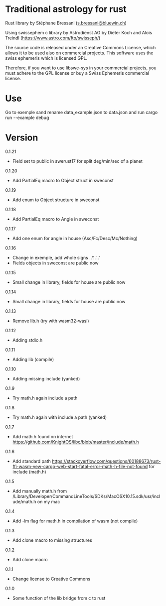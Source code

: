 # Traditional astrology for rust
Rust library by Stéphane Bressani (s.bressani@bluewin.ch)

Using swissephem c library by Astrodienst AG by Dieter Koch and Alois Treindl (https://www.astro.com/ftp/swisseph/)

The source code is released under an Creative Commons License, which allows it to be used also on commercial projects. This software uses the swiss ephemeris which is licensed GPL.

Therefore, if you want to use libswe-sys in your commercial projects, you must adhere to the GPL license or buy a Swiss Ephemeris commercial license.

# Use

Go to exemple sand rename data_example.json to data.json and run cargo run
--example debug

# Version
0.1.21
* Field set to public in swerust17 for split deg/min/sec of a planet

0.1.20
* Add PartialEq macro to Object struct in sweconst

0.1.19
* Add enum to Object structure in sweconst

0.1.18
* Add PartialEq macro to Angle in sweconst

0.1.17
* Add one enum for angle in house (Asc/Fc/Desc/Mc/Nothing)

0.1.16
* Change in exemple, add whole signs ..°..'.."
* Fields objects in sweconst are public now

0.1.15
* Small change in library, fields for house are public now

0.1.14
* Small change in library, fields for house are public now

0.1.13
* Remove lib.h (try with wasm32-wasi)

0.1.12
* Adding stdio.h

0.1.11
* Adding lib (compile)

0.1.10
* Adding missing include (yanked)

0.1.9
* Try math.h again include a path

0.1.8
* Try math.h again with include a path (yanked)

0.1.7
* Add math.h found on internet https://github.com/KnightOS/libc/blob/master/include/math.h


0.1.6
* Add standard path
  https://stackoverflow.com/questions/60188673/rust-ffi-wasm-yew-cargo-web-start-fatal-error-math-h-file-not-found
  for include (math.h)

0.1.5
* Add manually math.h from /Library/Developer/CommandLineTools/SDKs/MacOSX10.15.sdk/usr/include/math.h on my mac

0.1.4
* Add -lm flag for math.h in compilation of wasm (not compile)

0.1.3
* Add clone macro to missing structures

0.1.2
* Add clone macro

0.1.1
* Change license to Creative Commons

0.1.0
* Some function of the lib bridge from c to rust

